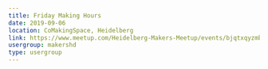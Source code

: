 ```yaml
---
title: Friday Making Hours
date: 2019-09-06
location: CoMakingSpace, Heidelberg
link: https://www.meetup.com/Heidelberg-Makers-Meetup/events/bjqtxqyzmbjb/
usergroup: makershd
type: usergroup
---
```

